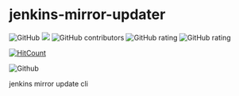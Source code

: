 # jenkins-mirror-updater

![GitHub](https://img.shields.io/github/license/Continuous-X/jenkins-mirror-updater)
[![](https://data.jsdelivr.com/v1/package/gh/Continuous-X/jenkins-mirror-updater/badge)](https://www.jsdelivr.com/package/gh/Continuous-X/jenkins-mirror-updater)
![GitHub contributors](https://img.shields.io/github/contributors/Continuous-X/jenkins-mirror-updater)
![GitHub rating](https://shields.io/category/rating/Continuous-X/jenkins-mirror-updater)
![GitHub rating](https://shields.io//github/go-mod/go-version/Continuous-X/jenkins-mirror-updater)

[![HitCount](http://hits.dwyl.com/Continuous-X/jenkins-mirror-updater.svg)](http://hits.dwyl.com/Continuous-X/jenkins-mirror-updater)


![Github](https://badgen.net/github/license/micromatch/micromatch)

jenkins mirror update cli
